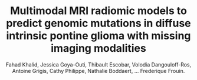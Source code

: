 ---
author: Fahad Khalid, Jessica Goya-Outi, Thibault Escobar, Volodia Dangouloff-Ros, Antoine Grigis, Cathy Philippe, Nathalie Boddaert, ... Frederique Frouin.
title: Multimodal MRI radiomic models to predict genomic mutations in diffuse intrinsic pontine glioma with missing imaging modalities
journal: FRONTIERS IN MEDICINE
year: 2023
type: article
doi: 10.3389/fmed.2023.1071447
team: yes
volume: 10
---